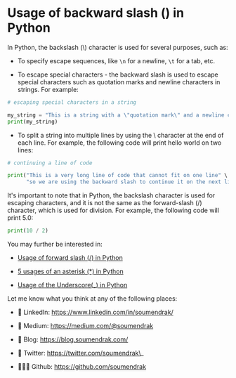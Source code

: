 # Usage of backward slash (\) in Python

In Python, the backslash (\\) character is used for several purposes, such as:

* To specify escape sequences, like `\n` for a newline, `\t` for a tab, etc.
    
* To escape special characters - the backward slash is used to escape special characters such as quotation marks and newline characters in strings. For example:
    

```python
# escaping special characters in a string

my_string = "This is a string with a \"quotation mark\" and a newline character \n in it"
print(my_string)
```

* To split a string into multiple lines by using the \\ character at the end of each line. For example, the following code will print hello world on two lines:
    

```python
# continuing a line of code

print("This is a very long line of code that cannot fit on one line" \
      "so we are using the backward slash to continue it on the next line")
```

It's important to note that in Python, the backslash character is used for escaping characters, and it is not the same as the forward-slash (/) character, which is used for division. For example, the following code will print 5.0:

```python
print(10 / 2)
```

You may further be interested in:

* [Usage of forward slash (/) in Python](https://blog.soumendrak.com/usage-of-forward-slash-in-python)
    
* [5 usages of an asterisk (\*) in Python](https://blog.soumendrak.com/5-usages-of-an-asterisk-in-python)
    
* [Usage of the Underscore(\_) in Python](https://blog.soumendrak.com/usage-of-the-underscore-in-python)
    

Let me know what you think at any of the following places:

* 🔗 LinkedIn: https://www.linkedin.com/in/soumendrak/
    
* 📝 Medium: https://medium.com/@soumendrak
    
* 📖 Blog: https://blog.soumendrak.com/
    
* 🐥 Twitter: https://twitter.com/soumendrak\_
    
* 🧑🏻‍💻 Github: https://github.com/soumendrak